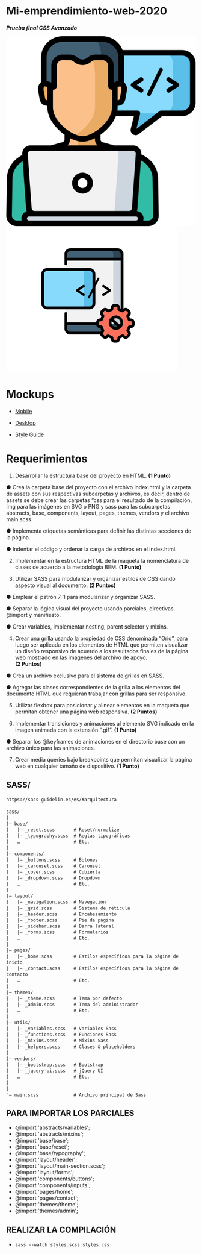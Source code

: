 # Mi-emprendimiento-web-2020
_**Prueba final CSS Avanzado**_

![img](https://github.com/atomicblonde89/Mi-emprendimiento-web-2020/blob/main/assets/img/web-development.png)
![gif](https://github.com/atomicblonde89/Mi-emprendimiento-web-2020/blob/main/assets/img/gitAnimacion.gif)

# **Mockups**

* [Mobile](https://github.com/atomicblonde89/Mi-emprendimiento-web-2020/blob/main/assets/img/mobile-mockup.png)

* [Desktop](https://github.com/atomicblonde89/Mi-emprendimiento-web-2020/blob/main/assets/img/desktop-mockup.png)

* [Style Guide](https://github.com/atomicblonde89/Mi-emprendimiento-web-2020/blob/main/assets/img/style-guide.pdf)
# Requerimientos
1. Desarrollar la estructura base del proyecto en HTML. **(1 Punto)**

● Crea la carpeta base del proyecto con el archivo index.html y la carpeta de
assets con sus respectivas subcarpetas y archivos, es decir, dentro de assets
se debe crear las carpetas “css para el resultado de la compilación, img para
las imágenes en SVG o PNG y sass para las subcarpetas abstracts, base,
components, layout, pages, themes, vendors y el archivo main.scss.

● Implementa etiquetas semánticas para definir las distintas secciones de la
página.

● Indentar el código y ordenar la carga de archivos en el index.html.

2. Implementar en la estructura HTML de la maqueta la nomenclatura de clases de
acuerdo a la metodología BEM. **(1 Punto)**

3. Utilizar SASS para modularizar y organizar estilos de CSS dando aspecto visual al
documento. **(2 Puntos)**

● Emplear el patrón 7-1 para modularizar y organizar SASS.

● Separar la lógica visual del proyecto usando parciales, directivas @import y
manifiesto.

● Crear variables, implementar nesting, parent selector y mixins.

4. Crear una grilla usando la propiedad de CSS denominada “Grid”, para luego ser
aplicada en los elementos de HTML que permiten visualizar un diseño responsivo de
acuerdo a los resultados finales de la página web mostrado en las imágenes del
archivo de apoyo.  
**(2 Puntos)**

● Crea un archivo exclusivo para el sistema de grillas en SASS.

● Agregar las clases correspondientes de la grilla a los elementos del
documento HTML que requieran trabajar con grillas para ser responsivo.

5. Utilizar flexbox para posicionar y alinear elementos en la maqueta que permitan
obtener una página web responsiva. **(2 Puntos)**

6. Implementar transiciones y animaciones al elemento SVG indicado en la imagen
animada con la extensión “.gif”. **(1 Punto)**

● Separar los @keyframes de animaciones en el directorio base con un archivo
único para las animaciones.

7. Crear media queries bajo breakpoints que permitan visualizar la página web en
cualquier tamaño de dispositivo. **(1 Punto)**


## SASS/
~~~
https://sass-guidelin.es/es/#arquitectura

sass/
|
|– base/
|   |– _reset.scss       # Reset/normalize
|   |– _typography.scss  # Reglas tipográficas
|   …                    # Etc.
|
|– components/
|   |– _buttons.scss     # Botones
|   |– _carousel.scss    # Carousel
|   |– _cover.scss       # Cubierta
|   |– _dropdown.scss    # Dropdown
|   …                    # Etc.
|
|– layout/
|   |– _navigation.scss  # Navegación
|   |– _grid.scss        # Sistema de retícula
|   |– _header.scss      # Encabezamiento
|   |– _footer.scss      # Pie de página
|   |– _sidebar.scss     # Barra lateral
|   |– _forms.scss       # Formularios
|   …                    # Etc.
|
|– pages/
|   |– _home.scss        # Estilos específicos para la página de inicio
|   |– _contact.scss     # Estilos específicos para la página de contacto
|   …                    # Etc.
|
|– themes/
|   |– _theme.scss       # Tema por defecto
|   |– _admin.scss       # Tema del administrador
|   …                    # Etc.
|
|– utils/
|   |– _variables.scss   # Variables Sass
|   |– _functions.scss   # Funciones Sass
|   |– _mixins.scss      # Mixins Sass
|   |– _helpers.scss     # Clases & placeholders
|
|– vendors/
|   |– _bootstrap.scss   # Bootstrap
|   |– _jquery-ui.scss   # jQuery UI
|   …                    # Etc.
|
|
`– main.scss             # Archivo principal de Sass
~~~

## PARA IMPORTAR LOS PARCIALES

- @import 'abstracts/variables';
- @import 'abstracts/mixins';
- @import 'base/base';
- @import 'base/reset';
- @import 'base/typography';
- @import 'layout/header';
- @import 'layout/main-section.scss';
- @import 'layout/forms';
- @import 'components/buttons';
- @import 'components/inputs';
- @import 'pages/home';
- @import 'pages/contact';
- @import 'themes/theme';
- @import 'themes/admin';

## REALIZAR LA COMPILACIÓN
- `sass --watch styles.scss:styles.css`
